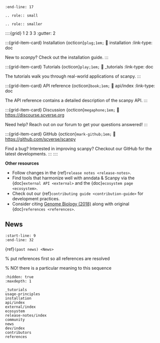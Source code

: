 ```{include} ../README.md
:end-line: 17
```

```{eval-rst}
.. role:: small
```

```{eval-rst}
.. role:: smaller
```

::::{grid} 1 2 3 3
:gutter: 2

:::{grid-item-card} Installation {octicon}`plug;1em;`
:link: installation
:link-type: doc

New to *scanpy*? Check out the installation guide.
:::

:::{grid-item-card} Tutorials {octicon}`play;1em;`
:link: _tutorials
:link-type: doc

The tutorials walk you through real-world applications of scanpy.
:::

:::{grid-item-card} API reference {octicon}`book;1em;`
:link: api/index
:link-type: doc

The API reference contains a detailed description of
the scanpy API.
:::

:::{grid-item-card} Discussion {octicon}`megaphone;1em;`
:link: https://discourse.scverse.org

Need help? Reach out on our forum to get your questions answered!
:::

:::{grid-item-card} GitHub {octicon}`mark-github;1em;`
:link: https://github.com/scverse/scanpy

Find a bug? Interested in improving scanpy? Checkout our GitHub for the latest developments.
:::
::::

**Other resources**
* Follow changes in the {ref}`release notes <release-notes>`.
* Find tools that harmonize well with anndata & Scanpy via the {doc}`external API <external>` and the {doc}`ecosystem page <ecosystem>`.
* Check out our {ref}`contributing guide <contribution-guide>` for development practices.
* Consider citing [Genome Biology (2018)] along with original {doc}`references <references>`.

## News

```{include} news.md
:start-line: 9
:end-line: 32
```

{ref}`(past news) <News>`

% put references first so all references are resolved

% NO! there is a particular meaning to this sequence

```{toctree}
:hidden: true
:maxdepth: 1

_tutorials
usage-principles
installation
api/index
external/index
ecosystem
release-notes/index
community
news
dev/index
contributors
references
```

[discourse]: https://discourse.scverse.org/
[genome biology (2018)]: https://doi.org/10.1186/s13059-017-1382-0
[github]: https://github.com/scverse/scanpy
